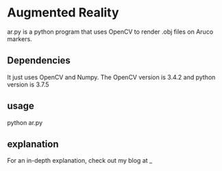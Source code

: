 # Augmented Reality

ar.py is a python program that uses OpenCV to render .obj files on Aruco markers. 

## Dependencies

It just uses OpenCV and Numpy. The OpenCV version is 3.4.2 and python version is 3.7.5

## usage
python ar.py

## explanation
For an in-depth explanation, check out my blog at _